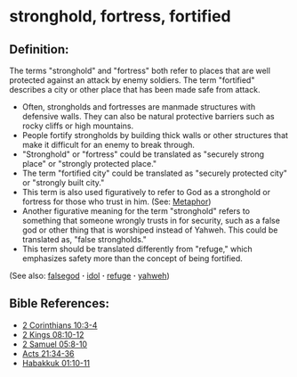 # stronghold, fortress, fortified #

## Definition: ##

The terms "stronghold" and "fortress" both refer to places that are well protected against an attack by enemy soldiers. The term "fortified" describes a city or other place that has been made safe from attack.

* Often, strongholds and fortresses are manmade structures with defensive walls. They can also be natural protective barriers such as rocky cliffs or high mountains.
* People fortify strongholds by building thick walls or other structures that make it difficult for an enemy to break through.
* "Stronghold" or "fortress" could be translated as "securely strong place" or "strongly protected place."
* The term "fortified city" could be translated as "securely protected city" or "strongly built city."
* This term is also used figuratively to refer to God as a stronghold or fortress for those who trust in him. (See: [Metaphor](https://git.door43.org/Door43/en-ta-translate-vol1/src/master/content/figs_metaphor.md))
* Another figurative meaning for the term "stronghold" refers to something that someone wrongly trusts in for security, such as a false god or other thing that is worshiped instead of Yahweh. This could be translated as, "false strongholds."
* This term should be translated differently from "refuge," which emphasizes safety more than the concept of being fortified.

(See also: [falsegod](../kt/falsegod.md) **·** [idol](../other/idol.md) **·** [refuge](../kt/refuge.md) **·** [yahweh](../kt/yahweh.md))

## Bible References: ##

* [2 Corinthians 10:3-4](https://door43.org/en/bible/notes/2co/10/03)
* [2 Kings 08:10-12](https://door43.org/en/bible/notes/2ki/08/10)
* [2 Samuel 05:8-10](https://door43.org/en/bible/notes/2sa/05/08)
* [Acts 21:34-36](https://door43.org/en/bible/notes/act/21/34)
* [Habakkuk 01:10-11](https://door43.org/en/bible/notes/hab/01/10)

